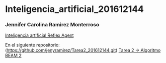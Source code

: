 # Inteligencia_artificial_201612144
### Jennifer Carolina Ramirez Monterroso

[Inteligencia artificial Reflex Agent](https://jenyramirez.github.io/Inteligencia_artificial_201612144/)


En el siguiente repositorio: (https://github.com/jenyramirez/Tarea2_201612144.git)
[Tarea 2 -> Algoritmo BEAM 2](https://jenyramirez.github.io/Tarea2_201612144/)